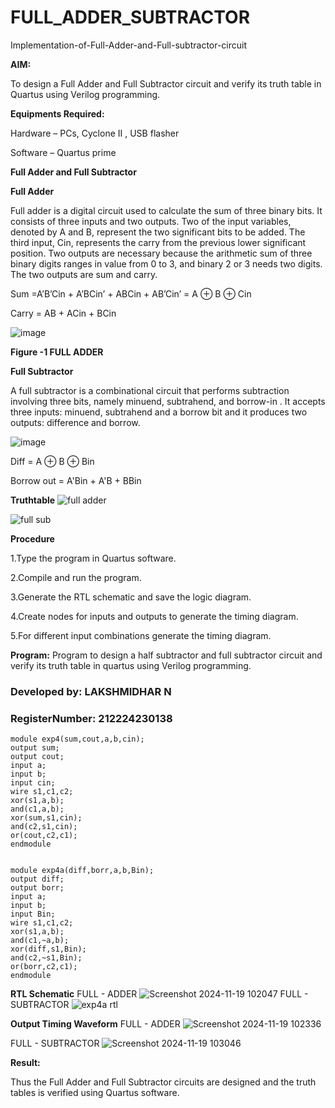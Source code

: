 # FULL_ADDER_SUBTRACTOR

Implementation-of-Full-Adder-and-Full-subtractor-circuit

**AIM:**

To design a Full Adder and Full Subtractor circuit and verify its truth table in Quartus using Verilog programming.

**Equipments Required:**

Hardware – PCs, Cyclone II , USB flasher

Software – Quartus prime

**Full Adder and Full Subtractor**

**Full Adder**

Full adder is a digital circuit used to calculate the sum of three binary bits. It consists of three inputs and two outputs. Two of the input variables, denoted by A and B, represent the two significant bits to be added. The third input, Cin, represents the carry from the previous lower significant position. Two outputs are necessary because the arithmetic sum of three binary digits ranges in value from 0 to 3, and binary 2 or 3 needs two digits. The two outputs are sum and carry.

Sum =A’B’Cin + A’BCin’ + ABCin + AB’Cin’ = A ⊕ B ⊕ Cin 

Carry = AB + ACin + BCin

![image](https://github.com/naavaneetha/FULL_ADDER_SUBTRACTOR/assets/154305477/0f30ba51-5ffb-4198-845f-18e054f675e7)

**Figure -1 FULL ADDER**

**Full Subtractor**

A full subtractor is a combinational circuit that performs subtraction involving three bits, namely minuend, subtrahend, and borrow-in . It accepts three inputs: minuend, subtrahend and a borrow bit and it produces two outputs: difference and borrow.

![image](https://github.com/naavaneetha/FULL_ADDER_SUBTRACTOR/assets/154305477/02b24f51-ab51-4304-9ad6-7b81ffc1ead5)

Diff = A ⊕ B ⊕ Bin 

Borrow out = A'Bin + A'B + BBin

**Truthtable**
![full adder](https://github.com/user-attachments/assets/3c64b77c-f49a-4046-b3d4-3534eef8a8f8)

![full sub](https://github.com/user-attachments/assets/96fd6aa5-0ae7-47b4-ad85-c15b77ab6f4b)

**Procedure**

1.Type the program in Quartus software.

2.Compile and run the program.

3.Generate the RTL schematic and save the logic diagram.

4.Create nodes for inputs and outputs to generate the timing diagram.

5.For different input combinations generate the timing diagram.

**Program:**
Program to design a half subtractor and full subtractor circuit and verify its truth table in quartus using Verilog programming. 
### Developed by: LAKSHMIDHAR  N       
### RegisterNumber: 212224230138
    module exp4(sum,cout,a,b,cin);
    output sum;
    output cout;
    input a;
    input b;
    input cin;
    wire s1,c1,c2;
    xor(s1,a,b);
    and(c1,a,b);
    xor(sum,s1,cin);
    and(c2,s1,cin);
    or(cout,c2,c1);
    endmodule


    module exp4a(diff,borr,a,b,Bin);
    output diff;
    output borr;
    input a;
    input b;
    input Bin;
    wire s1,c1,c2;
    xor(s1,a,b);
    and(c1,~a,b);
    xor(diff,s1,Bin);
    and(c2,~s1,Bin);
    or(borr,c2,c1);
    endmodule 


**RTL Schematic**
FULL - ADDER
![Screenshot 2024-11-19 102047](https://github.com/user-attachments/assets/15732982-7c94-4373-808a-cbb2d5d81b11)
FULL - SUBTRACTOR
![exp4a rtl](https://github.com/user-attachments/assets/46a060a0-7cf4-4691-801e-573e8ea6e5fc)


**Output Timing Waveform**
FULL - ADDER
![Screenshot 2024-11-19 102336](https://github.com/user-attachments/assets/eabc3f9a-246e-43ff-a16e-d91cdd710768)

FULL - SUBTRACTOR
![Screenshot 2024-11-19 103046](https://github.com/user-attachments/assets/82bbb205-f8a1-4c0f-82ba-b90fa7d290b0)


**Result:**

Thus the Full Adder and Full Subtractor circuits are designed and the truth tables is verified using Quartus software.



